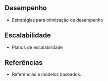 ## Desempenho 
- Estratégias para otimização de desempenho

## Escalabilidade
- Planos de escalabilidade

## Referências
- Referências e modelos baseados. 